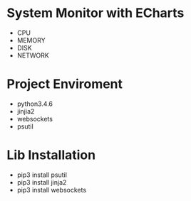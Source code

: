 # System Monitor with ECharts
* CPU
* MEMORY
* DISK
* NETWORK

# Project Enviroment
* python3.4.6
* jinjia2
* websockets
* psutil


# Lib Installation
* pip3 install psutil
* pip3 install jinja2
* pip3 install websockets



